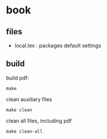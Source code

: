 # book


## files

- local.tex : packages default settings


## build

build pdf:

```
make
```

clean auxiliary files

```
make clean
```

clean all files, including pdf

```
make clean-all
```

